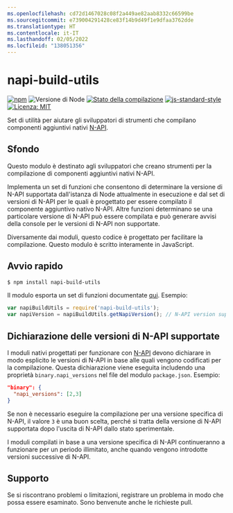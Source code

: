 ```yaml
---
ms.openlocfilehash: cd72d1467028c08f2a449ae82aab8332c66599be
ms.sourcegitcommit: e739004291428ce83f14b9d49f1e9dfaa3762dde
ms.translationtype: HT
ms.contentlocale: it-IT
ms.lasthandoff: 02/05/2022
ms.locfileid: "138051356"
---
```

# <a name="napi-build-utils"></a>napi-build-utils

[![npm](https://img.shields.io/npm/v/napi-build-utils.svg)](https://www.npmjs.com/package/napi-build-utils)
![Versione di Node](https://img.shields.io/node/v/prebuild.svg)
[![Stato della compilazione](https://travis-ci.org/inspiredware/napi-build-utils.svg?branch=master)](https://travis-ci.org/inspiredware/napi-build-utils) 
[![js-standard-style](https://img.shields.io/badge/code%20style-standard-brightgreen.svg)](http://standardjs.com/) 
[![Licenza: MIT](https://img.shields.io/badge/License-MIT-yellow.svg)](https://opensource.org/licenses/MIT) 

Set di utilità per aiutare gli sviluppatori di strumenti che compilano componenti aggiuntivi nativi [N-API](https://nodejs.org/api/n-api.html#n_api_n_api).

## <a name="background"></a>Sfondo

Questo modulo è destinato agli sviluppatori che creano strumenti per la compilazione di componenti aggiuntivi nativi N-API. 

Implementa un set di funzioni che consentono di determinare la versione di N-API supportata dall'istanza di Node attualmente in esecuzione e dal set di versioni di N-API per le quali è progettato per essere compilato il componente aggiuntivo nativo N-API. Altre funzioni determinano se una particolare versione di N-API può essere compilata e può generare avvisi della console per le versioni di N-API non supportate. 

Diversamente dai moduli, questo codice è progettato per facilitare la compilazione. Questo modulo è scritto interamente in JavaScript. 

## <a name="quick-start"></a>Avvio rapido

```bash
$ npm install napi-build-utils
```

Il modulo esporta un set di funzioni documentate [qui](./index.md). Esempio:

```javascript
var napiBuildUtils = require('napi-build-utils');
var napiVersion = napiBuildUtils.getNapiVersion(); // N-API version supported by Node, or undefined.
```

## <a name="declaring-supported-n-api-versions"></a>Dichiarazione delle versioni di N-API supportate

I moduli nativi progettati per funzionare con [N-API](https://nodejs.org/api/n-api.html#n_api_n_api) devono dichiarare in modo esplicito le versioni di N-API in base alle quali vengono codificati per la compilazione. Questa dichiarazione viene eseguita includendo una proprietà `binary.napi_versions` nel file del modulo `package.json`. Esempio:

```json
"binary": {
  "napi_versions": [2,3]
}
``` 

Se non è necessario eseguire la compilazione per una versione specifica di N-API, il valore `3` è una buon scelta, perché si tratta della versione di N-API supportata dopo l'uscita di N-API dallo stato sperimentale. 

I moduli compilati in base a una versione specifica di N-API continueranno a funzionare per un periodo illimitato, anche quando vengono introdotte versioni successive di N-API. 

## <a name="support"></a>Supporto

Se si riscontrano problemi o limitazioni, registrare un problema in modo che possa essere esaminato. Sono benvenute anche le richieste pull.  
